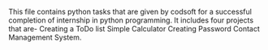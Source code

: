 This file contains python tasks that are given by codsoft for a successful completion of internship in python programming.
It includes four projects that are-
Creating a ToDo list
Simple Calculator
Creating Password
Contact Management System.
